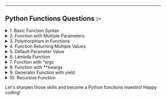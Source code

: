________________________________
## Python Functions Questions :-


<details>
<summary>
1. Basic Function Syntax
</summary>

**Problem:** Write a function to calculate and return the square of a number.
</details>

<details>
<summary>
2. Function with Multiple Parameters
</summary>

**Problem:** Create a function that takes two numbers as parameters and returns their sum.
</details>

<details>
<summary>
3. Polymorphism in Functions
</summary>

**Problem:** Write a function `multiply` that multiplies two numbers, but can also accept and multiply strings.
</details>

<details>
<summary>
4. Function Returning Multiple Values
</summary>

**Problem:** Create a function that returns both the area and circumference of a circle given its radius.
</details>

<details>
<summary>
5. Default Parameter Value
</summary>

**Problem:** Write a function that greets a user. If no name is provided, it should greet with a default name.
</details>

<details>
<summary>
6. Lambda Function
</summary>

**Problem:** Create a lambda function to compute the cube of a number.
</details>

<details>
<summary>
7. Function with *args
</summary>

**Problem:** Write a function that takes a variable number of arguments and returns their sum.
</details>

<details>
<summary>
8. Function with **kwargs
</summary>

**Problem:** Create a function that accepts any number of keyword arguments and prints them in the format key: value.
</details>

<details>
<summary>
9. Generator Function with yield
</summary>

**Problem:** Write a generator function that yields even numbers up to a specified limit.
</details>

<details>
<summary>
10. Recursive Function
</summary>

**Problem:** Create a recursive function to calculate the factorial of a number.
</details>

Let's sharpen those skills and become a Python functions maestro! Happy coding!
